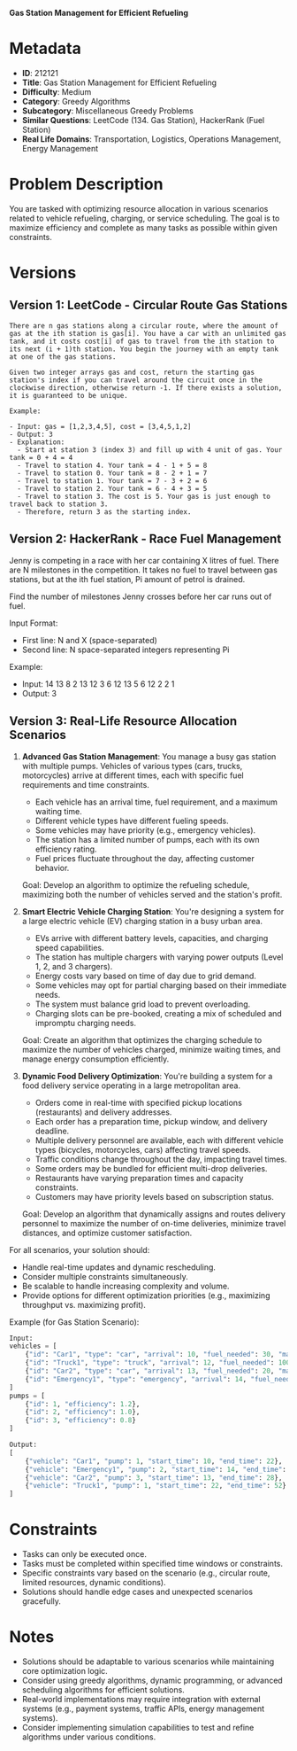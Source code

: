 **Gas Station Management for Efficient Refueling**

# Metadata

- **ID**: 212121
- **Title**: Gas Station Management for Efficient Refueling
- **Difficulty**: Medium
- **Category**: Greedy Algorithms
- **Subcategory**: Miscellaneous Greedy Problems
- **Similar Questions**: LeetCode (134. Gas Station), HackerRank (Fuel Station)
- **Real Life Domains**: Transportation, Logistics, Operations Management, Energy Management

# Problem Description

You are tasked with optimizing resource allocation in various scenarios related to vehicle refueling, charging, or service scheduling. The goal is to maximize efficiency and complete as many tasks as possible within given constraints.

# Versions

## Version 1: LeetCode - Circular Route Gas Stations

```
There are n gas stations along a circular route, where the amount of gas at the ith station is gas[i]. You have a car with an unlimited gas tank, and it costs cost[i] of gas to travel from the ith station to its next (i + 1)th station. You begin the journey with an empty tank at one of the gas stations.

Given two integer arrays gas and cost, return the starting gas station's index if you can travel around the circuit once in the clockwise direction, otherwise return -1. If there exists a solution, it is guaranteed to be unique.

Example:

- Input: gas = [1,2,3,4,5], cost = [3,4,5,1,2]
- Output: 3
- Explanation:
  - Start at station 3 (index 3) and fill up with 4 unit of gas. Your tank = 0 + 4 = 4
  - Travel to station 4. Your tank = 4 - 1 + 5 = 8
  - Travel to station 0. Your tank = 8 - 2 + 1 = 7
  - Travel to station 1. Your tank = 7 - 3 + 2 = 6
  - Travel to station 2. Your tank = 6 - 4 + 3 = 5
  - Travel to station 3. The cost is 5. Your gas is just enough to travel back to station 3.
  - Therefore, return 3 as the starting index.
```

## Version 2: HackerRank - Race Fuel Management

Jenny is competing in a race with her car containing X litres of fuel. There are N milestones in the competition. It takes no fuel to travel between gas stations, but at the ith fuel station, Pi amount of petrol is drained.

Find the number of milestones Jenny crosses before her car runs out of fuel.

Input Format:

- First line: N and X (space-separated)
- Second line: N space-separated integers representing Pi

Example:

- Input:
  14 13
  8 2 13 12 3 6 12 13 5 6 12 2 2 1
- Output: 3

## Version 3: Real-Life Resource Allocation Scenarios

1. **Advanced Gas Station Management**:
   You manage a busy gas station with multiple pumps. Vehicles of various types (cars, trucks, motorcycles) arrive at different times, each with specific fuel requirements and time constraints.

   - Each vehicle has an arrival time, fuel requirement, and a maximum waiting time.
   - Different vehicle types have different fueling speeds.
   - Some vehicles may have priority (e.g., emergency vehicles).
   - The station has a limited number of pumps, each with its own efficiency rating.
   - Fuel prices fluctuate throughout the day, affecting customer behavior.

   Goal: Develop an algorithm to optimize the refueling schedule, maximizing both the number of vehicles served and the station's profit.

2. **Smart Electric Vehicle Charging Station**:
   You're designing a system for a large electric vehicle (EV) charging station in a busy urban area.

   - EVs arrive with different battery levels, capacities, and charging speed capabilities.
   - The station has multiple chargers with varying power outputs (Level 1, 2, and 3 chargers).
   - Energy costs vary based on time of day due to grid demand.
   - Some vehicles may opt for partial charging based on their immediate needs.
   - The system must balance grid load to prevent overloading.
   - Charging slots can be pre-booked, creating a mix of scheduled and impromptu charging needs.

   Goal: Create an algorithm that optimizes the charging schedule to maximize the number of vehicles charged, minimize waiting times, and manage energy consumption efficiently.

3. **Dynamic Food Delivery Optimization**:
   You're building a system for a food delivery service operating in a large metropolitan area.

   - Orders come in real-time with specified pickup locations (restaurants) and delivery addresses.
   - Each order has a preparation time, pickup window, and delivery deadline.
   - Multiple delivery personnel are available, each with different vehicle types (bicycles, motorcycles, cars) affecting travel speeds.
   - Traffic conditions change throughout the day, impacting travel times.
   - Some orders may be bundled for efficient multi-drop deliveries.
   - Restaurants have varying preparation times and capacity constraints.
   - Customers may have priority levels based on subscription status.

   Goal: Develop an algorithm that dynamically assigns and routes delivery personnel to maximize the number of on-time deliveries, minimize travel distances, and optimize customer satisfaction.

For all scenarios, your solution should:

- Handle real-time updates and dynamic rescheduling.
- Consider multiple constraints simultaneously.
- Be scalable to handle increasing complexity and volume.
- Provide options for different optimization priorities (e.g., maximizing throughput vs. maximizing profit).

Example (for Gas Station Scenario):

```python
Input:
vehicles = [
    {"id": "Car1", "type": "car", "arrival": 10, "fuel_needed": 30, "max_wait": 15},
    {"id": "Truck1", "type": "truck", "arrival": 12, "fuel_needed": 100, "max_wait": 30},
    {"id": "Car2", "type": "car", "arrival": 13, "fuel_needed": 20, "max_wait": 10},
    {"id": "Emergency1", "type": "emergency", "arrival": 14, "fuel_needed": 40, "max_wait": 5}
]
pumps = [
    {"id": 1, "efficiency": 1.2},
    {"id": 2, "efficiency": 1.0},
    {"id": 3, "efficiency": 0.8}
]

Output:
[
    {"vehicle": "Car1", "pump": 1, "start_time": 10, "end_time": 22},
    {"vehicle": "Emergency1", "pump": 2, "start_time": 14, "end_time": 24},
    {"vehicle": "Car2", "pump": 3, "start_time": 13, "end_time": 28},
    {"vehicle": "Truck1", "pump": 1, "start_time": 22, "end_time": 52}
]
```

# Constraints

- Tasks can only be executed once.
- Tasks must be completed within specified time windows or constraints.
- Specific constraints vary based on the scenario (e.g., circular route, limited resources, dynamic conditions).
- Solutions should handle edge cases and unexpected scenarios gracefully.

# Notes

- Solutions should be adaptable to various scenarios while maintaining core optimization logic.
- Consider using greedy algorithms, dynamic programming, or advanced scheduling algorithms for efficient solutions.
- Real-world implementations may require integration with external systems (e.g., payment systems, traffic APIs, energy management systems).
- Consider implementing simulation capabilities to test and refine algorithms under various conditions.
